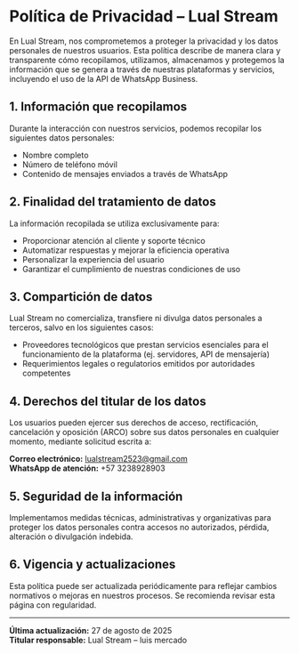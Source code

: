  # Política de Privacidad – Lual Stream
En Lual Stream, nos comprometemos a proteger la privacidad y los datos personales de nuestros usuarios. Esta política describe de manera clara y transparente cómo recopilamos, utilizamos, almacenamos y protegemos la información que se genera a través de nuestras plataformas y servicios, incluyendo el uso de la API de WhatsApp Business.

## 1. Información que recopilamos

Durante la interacción con nuestros servicios, podemos recopilar los siguientes datos personales:
- Nombre completo
- Número de teléfono móvil
- Contenido de mensajes enviados a través de WhatsApp

## 2. Finalidad del tratamiento de datos

La información recopilada se utiliza exclusivamente para:
- Proporcionar atención al cliente y soporte técnico
- Automatizar respuestas y mejorar la eficiencia operativa
- Personalizar la experiencia del usuario
- Garantizar el cumplimiento de nuestras condiciones de uso

## 3. Compartición de datos

Lual Stream no comercializa, transfiere ni divulga datos personales a terceros, salvo en los siguientes casos:
- Proveedores tecnológicos que prestan servicios esenciales para el funcionamiento de la plataforma (ej. servidores, API de mensajería)
- Requerimientos legales o regulatorios emitidos por autoridades competentes

## 4. Derechos del titular de los datos

Los usuarios pueden ejercer sus derechos de acceso, rectificación, cancelación y oposición (ARCO) sobre sus datos personales en cualquier momento, mediante solicitud escrita a:

**Correo electrónico:** lualstream2523@gmail.com  
**WhatsApp de atención:** +57 3238928903

## 5. Seguridad de la información

Implementamos medidas técnicas, administrativas y organizativas para proteger los datos personales contra accesos no autorizados, pérdida, alteración o divulgación indebida.

## 6. Vigencia y actualizaciones

Esta política puede ser actualizada periódicamente para reflejar cambios normativos o mejoras en nuestros procesos. Se recomienda revisar esta página con regularidad.

---

**Última actualización:** 27 de agosto de 2025  
**Titular responsable:** Lual Stream – luis mercado  
